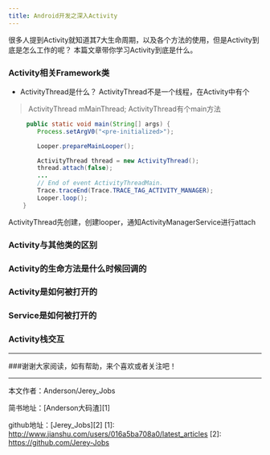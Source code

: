 ```yaml
---
title: Android开发之深入Activity
---
```


很多人提到Activity就知道其7大生命周期，以及各个方法的使用，但是Activity到底是怎么工作的呢？
本篇文章带你学习Activity到底是什么。

### Activity相关Framework类
- ActivityThread是什么？
ActivityThread不是一个线程，在Activity中有个
>  ActivityThread mMainThread;
ActivityThread有个main方法
``` java
     public static void main(String[] args) {
        Process.setArgV0("<pre-initialized>");

        Looper.prepareMainLooper();

        ActivityThread thread = new ActivityThread();
        thread.attach(false);
        ...
        // End of event ActivityThreadMain.
        Trace.traceEnd(Trace.TRACE_TAG_ACTIVITY_MANAGER);
        Looper.loop();
    }
```


  ActivityThread先创建，创建looper，通知ActivityManagerService进行attach

### Activity与其他类的区别
### Activity的生命方法是什么时候回调的
### Activity是如何被打开的
### Service是如何被打开的
### Activity栈交互


 ----------
 ###谢谢大家阅读，如有帮助，来个喜欢或者关注吧！

 ----------
 本文作者：Anderson/Jerey_Jobs

 简书地址：[Anderson大码渣][1]

 github地址：[Jerey_Jobs][2]
  [1]: http://www.jianshu.com/users/016a5ba708a0/latest_articles
  [2]: https://github.com/Jerey-Jobs
